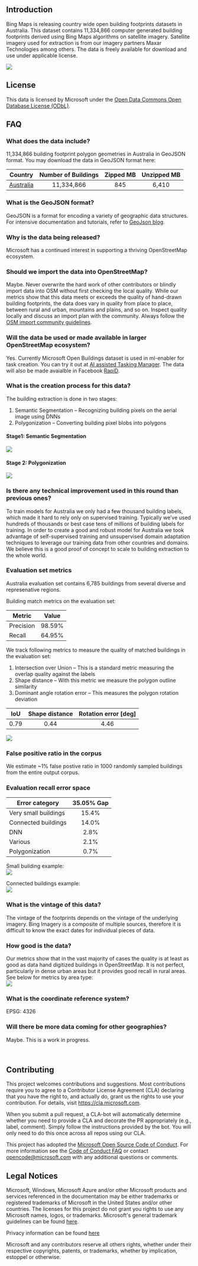 ## Introduction
Bing Maps is releasing country wide open building footprints datasets in Australia. This dataset contains 11,334,866 computer generated building footprints derived using Bing Maps algorithms on satellite imagery. Satellite imagery used for extraction is from our imagery partners Maxar Technologies among others. The data is freely available for download and use under applicable license.

![](/images/example.jpg)

## License
This data is licensed by Microsoft under the [Open Data Commons Open Database License (ODbL)](https://opendatacommons.org/licenses/odbl/).

## FAQ
### What does the data include?
11,334,866‬ building footprint polygon geometries in Australia in GeoJSON format. You may download the data in GeoJSON format here:

| Country       | Number of Buildings  | Zipped MB | Unzipped MB |
| ------------- |:-------------:|:-----:|:-----:|
| [Australia](https://usbuildingdata.blob.core.windows.net/australia-buildings/Australia_2020-06-21.geojson.zip)|11,334,866‬|845|6,410|

### What is the GeoJSON format?
GeoJSON is a format for encoding a variety of geographic data structures. 
For intensive documentation and tutorials, refer to [GeoJson blog](http://geojson.org/).

### Why is the data being released?
Microsoft has a continued interest in supporting a thriving OpenStreetMap ecosystem.

### Should we import the data into OpenStreetMap?
Maybe. Never overwrite the hard work of other contributors or blindly import data into OSM without first checking the local quality. While our metrics show that this data meets or exceeds the quality of hand-drawn building footprints, the data does vary in quality from place to place, between rural and urban, mountains and plains, and so on. Inspect quality locally and discuss an import plan with the community. Always follow the [OSM import community guidelines](https://wiki.openstreetmap.org/wiki/Import/Guidelines).

### Will the data be used or made available in larger OpenStreetMap ecosystem?
Yes. Currently Microsoft Open Buildings dataset is used in ml-enabler for task creation. You can try it out at [AI assisted Tasking Manager](https://tasks-assisted.hotosm.org/). The data will also be made avaialble in Facebook [RapiD](https://mapwith.ai/rapid#background=Bing&disable_features=boundaries&map=2.00/0.0/0.0).

### What is the creation process for this data?
The building extraction is done in two stages:
1.	Semantic Segmentation – Recognizing building pixels on the aerial image using DNNs
2.	Polygonization – Converting building pixel blobs into polygons

#### Stage1: Semantic Segmentation
![](/images/segmentation.jpg)

#### Stage 2: Polygonization
![](/images/polygonization.jpg)

### Is there any technical improvement used in this round than previous ones? 
To train models for Australia we only had a few thousand building labels, which made it hard to rely only on supervised training. Typically we’ve used hundreds of thousands or best case tens of millions of building labels for training. In order to create a good and robust model for Australia we took advantage of self-supervised training and unsupervised domain adaptation techniques to leverage our training data from other countries and domains. We believe this is a good proof of concept to scale to building extraction to the whole world.

### Evaluation set metrics
Australia evaluation set contains 6,785 buildings from several diverse and represenative regions.

Building match metrics on the evaluation set:

| Metric | Value |
| --- | :---: |
| Precision | 98.59% |
| Recall | 64.95% |

We track following metrics to measure the quality of matched buildings in the evaluation set:
1. Intersection over Union – This is a standard metric measuring the overlap quality against the labels
2. Shape distance – With this metric we measure the polygon outline similarity
3. Dominant angle rotation error – This measures the polygon rotation deviation

| IoU | Shape distance | Rotation error [deg] |
| :---: | :---: | :---: |
|  0.79 | 0.44 | 4.46 |

![](/images/bldgmetrics.JPG)

### False positive ratio in the corpus

We estimate ~1% false postive ratio in 1000 randomly sampled buildings from the entire output corpus.

### Evaluation recall error space

| Error category | 35.05% Gap |
| --- | :---: |
| Very small buildings | 15.4% |
| Connected buildings | 14.0% |
| DNN | 2.8% |
| Various | 2.1% |
| Polygonization | 0.7% |

Small building example:  
![](/images/small_building_example.jpg)

Connected buildings example:  
![](/images/connected_buildings_example.JPG)

### What is the vintage of this data?
The vintage of the footprints depends on the vintage of the underlying imagery. Bing Imagery is a composite of multiple sources, therefore it is difficult to know the exact dates for individual pieces of data. 

### How good is the data?
Our metrics show that in the vast majority of cases the quality is at least as good as data hand digitized buildings in OpenStreetMap. It is not perfect, particularly in dense urban areas but it provides good recall in rural areas. See below for metrics by area type:  
![](/images/polygonmetrics.JPG)

### What is the coordinate reference system?
EPSG: 4326

### Will there be more data coming for other geographies?
Maybe. This is a work in progress.

<br>

## Contributing

This project welcomes contributions and suggestions.  Most contributions require you to agree to a
Contributor License Agreement (CLA) declaring that you have the right to, and actually do, grant us
the rights to use your contribution. For details, visit https://cla.microsoft.com.

When you submit a pull request, a CLA-bot will automatically determine whether you need to provide
a CLA and decorate the PR appropriately (e.g., label, comment). Simply follow the instructions
provided by the bot. You will only need to do this once across all repos using our CLA.

This project has adopted the [Microsoft Open Source Code of Conduct](https://opensource.microsoft.com/codeofconduct/).
For more information see the [Code of Conduct FAQ](https://opensource.microsoft.com/codeofconduct/faq/) or
contact [opencode@microsoft.com](mailto:opencode@microsoft.com) with any additional questions or comments.

## Legal Notices

Microsoft, Windows, Microsoft Azure and/or other Microsoft products and services referenced in the documentation
may be either trademarks or registered trademarks of Microsoft in the United States and/or other countries.
The licenses for this project do not grant you rights to use any Microsoft names, logos, or trademarks.
Microsoft's general trademark guidelines can be found [here](http://go.microsoft.com/fwlink/?LinkID=254653).

Privacy information can be found [here](https://privacy.microsoft.com/en-us/)

Microsoft and any contributors reserve all others rights, whether under their respective copyrights, patents,
or trademarks, whether by implication, estoppel or otherwise.
